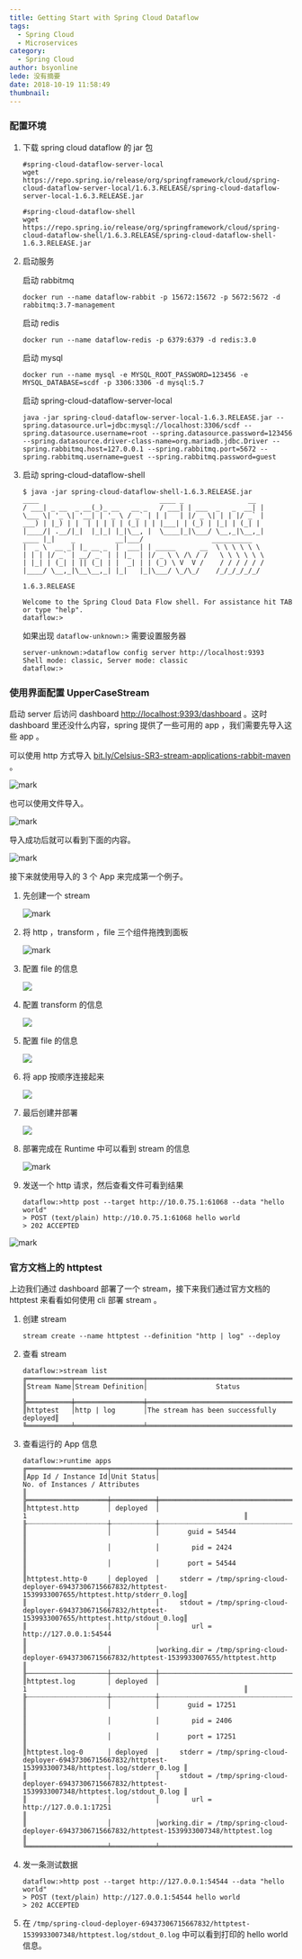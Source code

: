 ```yaml
---
title: Getting Start with Spring Cloud Dataflow
tags:
  - Spring Cloud
  - Microservices
category:
  - Spring Cloud
author: bsyonline
lede: 没有摘要
date: 2018-10-19 11:58:49
thumbnail:
---
```



### **配置环境**

1. 下载 spring cloud dataflow 的 jar 包

   ```
   #spring-cloud-dataflow-server-local
   wget https://repo.spring.io/release/org/springframework/cloud/spring-cloud-dataflow-server-local/1.6.3.RELEASE/spring-cloud-dataflow-server-local-1.6.3.RELEASE.jar
   
   #spring-cloud-dataflow-shell
   wget https://repo.spring.io/release/org/springframework/cloud/spring-cloud-dataflow-shell/1.6.3.RELEASE/spring-cloud-dataflow-shell-1.6.3.RELEASE.jar
   ```

2. 启动服务

   启动 rabbitmq

   ```
   docker run --name dataflow-rabbit -p 15672:15672 -p 5672:5672 -d rabbitmq:3.7-management
   ```

   启动 redis

   ```
   docker run --name dataflow-redis -p 6379:6379 -d redis:3.0
   ```

   启动 mysql

   ```
   docker run --name mysql -e MYSQL_ROOT_PASSWORD=123456 -e MYSQL_DATABASE=scdf -p 3306:3306 -d mysql:5.7
   ```

   启动 spring-cloud-dataflow-server-local

   ```
   java -jar spring-cloud-dataflow-server-local-1.6.3.RELEASE.jar --spring.datasource.url=jdbc:mysql://localhost:3306/scdf --spring.datasource.username=root --spring.datasource.password=123456 --spring.datasource.driver-class-name=org.mariadb.jdbc.Driver --spring.rabbitmq.host=127.0.0.1 --spring.rabbitmq.port=5672 --spring.rabbitmq.username=guest --spring.rabbitmq.password=guest
   ```

3. 启动 spring-cloud-dataflow-shell

   ```
   $ java -jar spring-cloud-dataflow-shell-1.6.3.RELEASE.jar 
   ____                              ____ _                __
   / ___| _ __  _ __(_)_ __   __ _   / ___| | ___  _   _  __| |
   \___ \| '_ \| '__| | '_ \ / _` | | |   | |/ _ \| | | |/ _` |
   ___) | |_) | |  | | | | | (_| | | |___| | (_) | |_| | (_| |
   |____/| .__/|_|  |_|_| |_|\__, |  \____|_|\___/ \__,_|\__,_|
   ____ |_|    _          __|___/                 __________
   |  _ \  __ _| |_ __ _  |  ___| | _____      __  \ \ \ \ \ \
   | | | |/ _` | __/ _` | | |_  | |/ _ \ \ /\ / /   \ \ \ \ \ \
   | |_| | (_| | || (_| | |  _| | | (_) \ V  V /    / / / / / /
   |____/ \__,_|\__\__,_| |_|   |_|\___/ \_/\_/    /_/_/_/_/_/
   
   1.6.3.RELEASE
   
   Welcome to the Spring Cloud Data Flow shell. For assistance hit TAB or type "help".
   dataflow:>
   ```

   如果出现 ```dataflow-unknown:>``` 需要设置服务器

   ```server-unknown:&gt;dataflow config server http://localhost:9393
   server-unknown:>dataflow config server http://localhost:9393
   Shell mode: classic, Server mode: classic
   dataflow:>
   ```


### 使用界面配置 UpperCaseStream

启动 server 后访问 dashboard [http://localhost:9393/dashboard](http://localhost:9393/dashboard) 。这时 dashboard 里还没什么内容，spring 提供了一些可用的 app ，我们需要先导入这些 app 。

可以使用 http 方式导入 [bit.ly/Celsius-SR3-stream-applications-rabbit-maven](http://bit.ly/Celsius-SR3-stream-applications-rabbit-maven) 。

![mark](http://pgu17t3sd.bkt.clouddn.com/pic/20181021/131648605.png)

也可以使用文件导入。

![mark](http://pgu17t3sd.bkt.clouddn.com/pic/20181021/131813750.png)

导入成功后就可以看到下面的内容。

![mark](http://pgu17t3sd.bkt.clouddn.com/pic/20181021/131904382.png)

接下来就使用导入的 3 个 App 来完成第一个例子。

1. 先创建一个 stream

   ![mark](http://pgu17t3sd.bkt.clouddn.com/pic/20181021/132043862.png)

2. 将 http ，transform ，file 三个组件拖拽到面板

   ![mark](http://pgu17t3sd.bkt.clouddn.com/pic/20181021/133611052.png)

3. 配置 file 的信息

   ![](http://pgu17t3sd.bkt.clouddn.com/pic/20181021/125512120.png)

4. 配置 transform 的信息

   ![](http://pgu17t3sd.bkt.clouddn.com/pic/20181021/125302026.png)

5. 配置 file 的信息

   ![](http://pgu17t3sd.bkt.clouddn.com/pic/20181021/125349123.png)

6. 将 app 按顺序连接起来

   ![](http://pgu17t3sd.bkt.clouddn.com/pic/20181021/125604831.png)

7. 最后创建并部署

   ![](http://pgu17t3sd.bkt.clouddn.com/pic/20181021/125711260.png)

8. 部署完成在 Runtime 中可以看到 stream 的信息

   ![mark](http://pgu17t3sd.bkt.clouddn.com/pic/20181021/131950197.png)

9. 发送一个 http 请求，然后查看文件可看到结果

   ```
   dataflow:>http post --target http://10.0.75.1:61068 --data "hello world"
   > POST (text/plain) http://10.0.75.1:61068 hello world
   > 202 ACCEPTED
   ```

![mark](http://pgu17t3sd.bkt.clouddn.com/pic/20181021/131010335.png)

### **官方文档上的 httptest**

上边我们通过 dashboard 部署了一个 stream，接下来我们通过官方文档的 httptest 来看看如何使用 cli 部署 stream 。

1. 创建 stream

   ```
   stream create --name httptest --definition "http | log" --deploy
   ```

2. 查看 stream

   ```
   dataflow:>stream list
   ╔═══════════╤═════════════════╤═════════════════════════════════════════╗
   ║Stream Name│Stream Definition│                 Status                  ║
   ╠═══════════╪═════════════════╪═════════════════════════════════════════╣
   ║httptest   │http | log       │The stream has been successfully deployed║
   ╚═══════════╧═════════════════╧═════════════════════════════════════════╝
   ```

3. 查看运行的 App 信息

   ```
   dataflow:>runtime apps 
   ╔════════════════════╤═══════════╤════════════════════════════════════════════════════════════════════════════════════════════════════════════╗
   ║App Id / Instance Id│Unit Status│                                       No. of Instances / Attributes                                        ║
   ╠════════════════════╪═══════════╪════════════════════════════════════════════════════════════════════════════════════════════════════════════╣
   ║httptest.http       │ deployed  │                                                     1                                                      ║
   ╟┈┈┈┈┈┈┈┈┈┈┈┈┈┈┈┈┈┈┈┈┼┈┈┈┈┈┈┈┈┈┈┈┼┈┈┈┈┈┈┈┈┈┈┈┈┈┈┈┈┈┈┈┈┈┈┈┈┈┈┈┈┈┈┈┈┈┈┈┈┈┈┈┈┈┈┈┈┈┈┈┈┈┈┈┈┈┈┈┈┈┈┈┈┈┈┈┈┈┈┈┈┈┈┈┈┈┈┈┈┈┈┈┈┈┈┈┈┈┈┈┈┈┈┈┈┈┈┈┈┈┈┈┈┈┈┈┈┈┈┈┈╢
   ║                    │           │       guid = 54544                                                                                         ║
   ║                    │           │        pid = 2424                                                                                          ║
   ║                    │           │       port = 54544                                                                                         ║
   ║httptest.http-0     │ deployed  │     stderr = /tmp/spring-cloud-deployer-69437306715667832/httptest-1539933007655/httptest.http/stderr_0.log║
   ║                    │           │     stdout = /tmp/spring-cloud-deployer-69437306715667832/httptest-1539933007655/httptest.http/stdout_0.log║
   ║                    │           │        url = http://127.0.0.1:54544                                                                        ║
   ║                    │           │working.dir = /tmp/spring-cloud-deployer-69437306715667832/httptest-1539933007655/httptest.http             ║
   ╟────────────────────┼───────────┼────────────────────────────────────────────────────────────────────────────────────────────────────────────╢
   ║httptest.log        │ deployed  │                                                     1                                                      ║
   ╟┈┈┈┈┈┈┈┈┈┈┈┈┈┈┈┈┈┈┈┈┼┈┈┈┈┈┈┈┈┈┈┈┼┈┈┈┈┈┈┈┈┈┈┈┈┈┈┈┈┈┈┈┈┈┈┈┈┈┈┈┈┈┈┈┈┈┈┈┈┈┈┈┈┈┈┈┈┈┈┈┈┈┈┈┈┈┈┈┈┈┈┈┈┈┈┈┈┈┈┈┈┈┈┈┈┈┈┈┈┈┈┈┈┈┈┈┈┈┈┈┈┈┈┈┈┈┈┈┈┈┈┈┈┈┈┈┈┈┈┈┈╢
   ║                    │           │       guid = 17251                                                                                         ║
   ║                    │           │        pid = 2406                                                                                          ║
   ║                    │           │       port = 17251                                                                                         ║
   ║httptest.log-0      │ deployed  │     stderr = /tmp/spring-cloud-deployer-69437306715667832/httptest-1539933007348/httptest.log/stderr_0.log ║
   ║                    │           │     stdout = /tmp/spring-cloud-deployer-69437306715667832/httptest-1539933007348/httptest.log/stdout_0.log ║
   ║                    │           │        url = http://127.0.0.1:17251                                                                        ║
   ║                    │           │working.dir = /tmp/spring-cloud-deployer-69437306715667832/httptest-1539933007348/httptest.log              ║
   ╚════════════════════╧═══════════╧════════════════════════════════════════════════════════════════════════════════════════════════════════════╝
   ```

4. 发一条测试数据

   ```
   dataflow:>http post --target http://127.0.0.1:54544 --data "hello world"
   > POST (text/plain) http://127.0.0.1:54544 hello world
   > 202 ACCEPTED
   ```

5. 在 ```/tmp/spring-cloud-deployer-69437306715667832/httptest-1539933007348/httptest.log/stdout_0.log``` 中可以看到打印的 hello world 信息。





